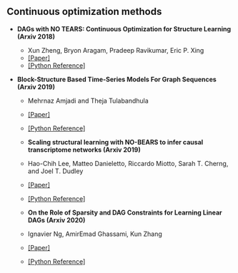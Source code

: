 ## Continuous optimization methods

- **DAGs with NO TEARS: Continuous Optimization for Structure Learning (Arxiv 2018)**
  - Xun Zheng, Bryon Aragam, Pradeep Ravikumar, Eric P. Xing
  - [[Paper]](https://arxiv.org/abs/1803.01422.pdf)
  - [[Python Reference]](https://github.com/xunzheng/notears)

- **Block-Structure Based Time-Series Models For Graph Sequences (Arxiv 2019)**
  - Mehrnaz Amjadi and Theja Tulabandhula
  - [[Paper]](https://arxiv.org/abs/1906.02226.pdf)
  - [[Python Reference]](https://github.com/kurowasan/GraN-DAG)

  - **Scaling structural learning with NO-BEARS to infer causal transcriptome networks (Arxiv 2019)**
  - Hao-Chih Lee, Matteo Danieletto, Riccardo Miotto, Sarah T. Cherng, and Joel T. Dudley
  - [[Paper]](https://arxiv.org/abs/1911.00081.pdf)
  - [[Python Reference]](https://github.com/howchihlee/BNGPU)

  - **On the Role of Sparsity and DAG Constraints for Learning Linear DAGs (Arxiv 2020)**
  - Ignavier Ng, AmirEmad Ghassami, Kun Zhang
  - [[Paper]](https://arxiv.org/abs/2006.10201.pdf)
  - [[Python Reference]](https://github.com/ignavier/golem)

  